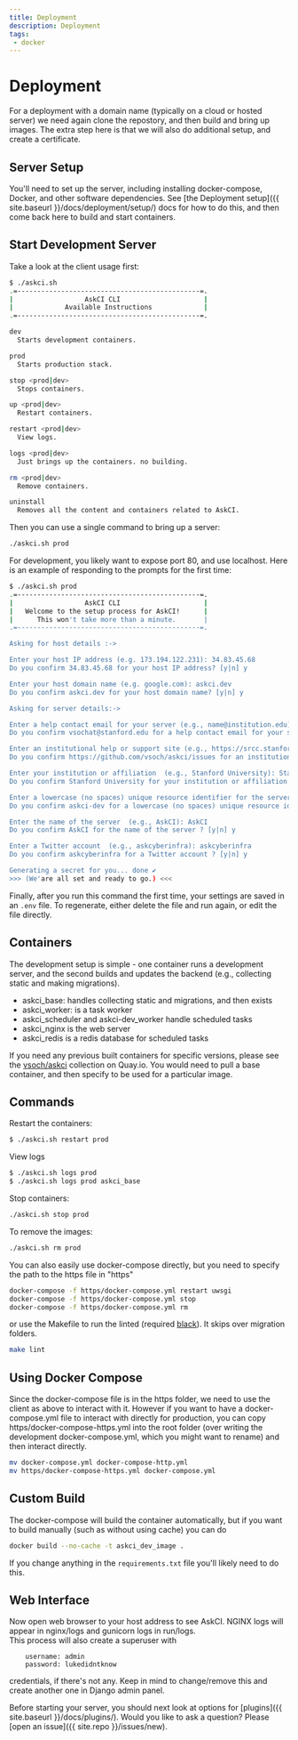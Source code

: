 ```yaml
---
title: Deployment
description: Deployment
tags: 
 - docker
---
```


# Deployment

For a deployment with a domain name (typically on a cloud or hosted server) we need again clone the repostory, and then build and bring up images. The extra step here is that we will also do additional setup, and create a certificate. 

## Server Setup

You'll need to set up the server, including installing docker-compose, Docker, and 
other software dependencies. See [the Deployment setup]({{ site.baseurl }}/docs/deployment/setup/)
docs for how to do this, and then come back here to build and start containers.

## Start Development Server

Take a look at the client usage first:

```bash
$ ./askci.sh 
.=----------------------------------------------=.
|                  AskCI CLI                     |
|             Available Instructions             |
.=----------------------------------------------=.

dev
  Starts development containers.

prod
  Starts production stack.

stop <prod|dev>
  Stops containers.

up <prod|dev>
  Restart containers.

restart <prod|dev>
  View logs.

logs <prod|dev>
  Just brings up the containers. no building.

rm <prod|dev>
  Remove containers.

uninstall
  Removes all the content and containers related to AskCI.
```

Then you can use a single command to bring up a server:

```bash
./askci.sh prod
```

For development, you likely want to expose port 80, and use localhost. Here is an example of
responding to the prompts for the first time:

```bash
$ ./askci.sh prod
.=----------------------------------------------=.
|                  AskCI CLI                     |
|   Welcome to the setup process for AskCI!      |
|      This won't take more than a minute.       |
.=----------------------------------------------=.

Asking for host details :->

Enter your host IP address (e.g. 173.194.122.231): 34.83.45.68
Do you confirm 34.83.45.68 for your host IP address? [y|n] y

Enter your host domain name (e.g. google.com): askci.dev
Do you confirm askci.dev for your host domain name? [y|n] y

Asking for server details:->

Enter a help contact email for your server (e.g., name@institution.edu): vsochat@stanford.edu
Do you confirm vsochat@stanford.edu for a help contact email for your server? [y|n] y

Enter an institutional help or support site (e.g., https://srcc.stanford.edu): https://github.com/vsoch/askci/issues
Do you confirm https://github.com/vsoch/askci/issues for an institutional help or support site? [y|n] y

Enter your institution or affiliation  (e.g., Stanford University): Stanford University
Do you confirm Stanford University for your institution or affiliation ? [y|n] y

Enter a lowercase (no spaces) unique resource identifier for the server  (e.g., askci-server): askci-dev
Do you confirm askci-dev for a lowercase (no spaces) unique resource identifier for the server ? [y|n] y  

Enter the name of the server  (e.g., AskCI): AskCI
Do you confirm AskCI for the name of the server ? [y|n] y

Enter a Twitter account  (e.g., askcyberinfra): askcyberinfra
Do you confirm askcyberinfra for a Twitter account ? [y|n] y

Generating a secret for you... done ✔ 
>>> (We'are all set and ready to go.) <<<
```

Finally, after you run this command the first time, your settings
are saved in an `.env` file. To regenerate, either delete the file and 
run again, or edit the file directly.

## Containers

The development setup is simple - one container runs a development server,
and the second builds and updates the backend (e.g., collecting static and
making migrations).

 - askci_base: handles collecting static and migrations, and then exists
 - askci_worker: is a task worker
 - askci_scheduler and askci-dev_worker handle scheduled tasks
 - askci_nginx is the web server
 - askci_redis is a redis database for scheduled tasks

If you need any previous built containers for specific versions, please see 
the [vsoch/askci](https://quay.io/repository/vsoch/askci?tab=settings) collection on Quay.io. You would need to pull a base container, and then specify to be used for a particular image.


## Commands

Restart the containers:

```bash
$ ./askci.sh restart prod
```

View logs

```bash
$ ./askci.sh logs prod
$ ./askci.sh logs prod askci_base
```

Stop containers:

```bash
./askci.sh stop prod
```

To remove the images:

```bash
./askci.sh rm prod
```

You can also easily use docker-compose directly, but you need to specify the path to the https file in "https"

```bash
docker-compose -f https/docker-compose.yml restart uwsgi
docker-compose -f https/docker-compose.yml stop
docker-compose -f https/docker-compose.yml rm
```

or use the Makefile to run the linted (required [black](https://black.readthedocs.io/en/stable/)). It skips over migration
folders.

```bash
make lint
```

## Using Docker Compose

Since the docker-compose file is in the https folder, we need to use the client
as above to interact with it. However if you want to have a docker-compose.yml
file to interact with directly for production, you can copy https/docker-compose-https.yml
into the root folder (over writing the development docker-compose.yml, which
you might want to rename) and then interact directly.

```bash
mv docker-compose.yml docker-compose-http.yml
mv https/docker-compose-https.yml docker-compose.yml
```

## Custom Build

The docker-compose will build the container automatically,
but if you want to build manually (such as without using cache) you can
do

```bash
docker build --no-cache -t askci_dev_image .
```

If you change anything in the `requirements.txt` file you'll likely need to do this.

## Web Interface

Now open web browser to your host address to see AskCI. NGINX logs will appear in nginx/logs and gunicorn logs in run/logs.<br>
This process will also create a superuser with
```
    username: admin
    password: lukedidntknow
```
credentials, if there's not any. Keep in mind to change/remove this and create another one in Django admin panel.

Before starting your server, you should next look at options for [plugins]({{ site.baseurl }}/docs/plugins/).
Would you like to ask a question? Please [open an issue]({{ site.repo }}/issues/new).

